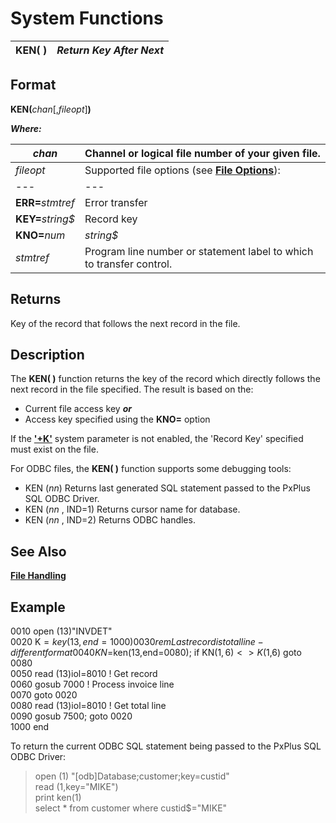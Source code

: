 # System Functions

**KEN( )** |  **_Return Key After Next_**  
---|---  
  
##  Format

**KEN(**_chan_[,_fileopt_]**)**

**_Where:_**

_chan_ |  Channel or logical file number of your given file.  
---|---  
_fileopt_ |  Supported file options (see **[File Options](../appendix/input~output_and_control_options.htm#Mark1)**): |  **END=**_stmtref_ |  End**-** of**-** File transfer  
---|---  
**ERR=**_stmtref_ |  Error transfer  
**KEY=**_string$_ |  Record key  
**KNO=**_num_ | _string$_ |  File access key number (_num_) or name (_string$_)  
_stmtref_ |  Program line number or statement label to which to transfer control.  
  
##  Returns

Key of the record that follows the next record in the file.

##  Description

The **KEN( )** function returns the key of the record which directly follows the next record in the file specified. The result is based on the:

  * Current file access key **_or_**
  * Access key specified using the **KNO=** option



If the **['+K'](../parameters/plusk.md)** system parameter is not enabled, the 'Record Key' specified must exist on the file.

For ODBC files, the **KEN( )** function supports some debugging tools:

  * KEN (_nn_) Returns last generated SQL statement passed to the PxPlus SQL ODBC Driver.
  * KEN (_nn_ , IND=1) Returns cursor name for database.
  * KEN (_nn_ , IND=2) Returns ODBC handles.



## See Also

**[File Handling](../PxPlus%20User%20Guide/File%20Handling/Introduction.md)**

##  Example

0010 open (13)"INVDET"  
0020 K$=key(13,end=1000)  
0030 rem Last record is total line - different format  
0040 KN$=ken(13,end=0080); if KN$(1,6)<>K$(1,6) goto 0080  
0050 read (13)iol=8010 ! Get record  
0060 gosub 7000 ! Process invoice line  
0070 goto 0020  
0080 read (13)iol=8010 ! Get total line  
0090 gosub 7500; goto 0020  
1000 end

To return the current ODBC SQL statement being passed to the PxPlus SQL ODBC Driver:

> open (1) "[odb]Database;customer;key=custid"  
>  read (1,key="MIKE")  
>  print ken(1)  
>  select * from customer where custid$="MIKE"
